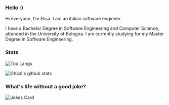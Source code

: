 ### Hello :)

Hi everyone, I'm Elisa.
I am an italian software engineer.

I have a Bachelor Degree in Software Engineering and Computer Science, attended in the University of Bologna.
I am currently studying for my Master Degree in Software Engineering.

### Stats

![Top Langs](https://github-readme-stats.vercel.app/api/top-langs/?username=ElisaTronetti&layout=compact&theme=dark&hide_border=true)

![Ghazi's github stats](https://github-readme-stats.vercel.app/api?username=ElisaTronetti&show_icons=true&hide_border=true&theme=dark)

### What's life without a good joke?

![Jokes Card](https://readme-jokes.vercel.app/api?hideBorder)
